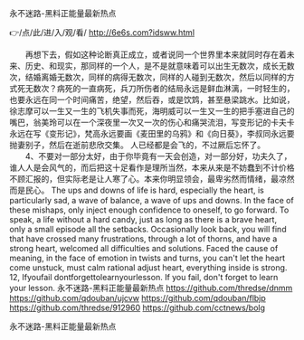 
永不迷路-黑料正能量最新热点




👉/点/此/进/入/观/看/ http://6e6s.com?idsww.html




　　再想下去，假如这种论断真正成立，或者说同一个世界里本来就同时存在着未来、历史、和现实，那同样的一个人，是不是就意味着可以出生无数次，成长无数次，结婚离婚无数次，同样的病得无数次，同样的人碰到无数次，然后以同样的方式死无数次？病死的一直病死，兵刀所伤者的结局永远是鲜血淋漓，一时轻生的，也要永远在同一个时间痛苦，绝望，然后吞，或是饮鸩，甚至悬梁跳水。比如说，徐志摩可以一生又一生的飞机失事而死，海明威可以一生又一生的把手塞进自己的嘴巴，翁美玲可以在一个深夜里一次又一次的伤心和痛哭流泪，写变形记的卡夫卡永远在写《变形记》，梵高永远要画《麦田里的乌鸦》和《向日葵》，李叔同永远要抛妻别子，然后在逝前悲欣交集。
人已经都是会飞的，不过厥后忘怀了。
　　4、不要对一部分太好，由于你毕竟有一天会创造，对一部分好，功夫久了，谁人人是会风气的，而后把这十足看作是理所当然，本来从来是不妨蠢到不计价格不顾汇报的，但实际老是让人寒了心。本来你明显领会，最卑劣然而情绪，最凉然而是民心。
The ups and downs of life is hard, especially the heart, is particularly sad, a wave of balance, a wave of ups and downs.
In the face of these mishaps, only inject enough confidence to oneself, to go forward.
To speak, a life without a hard candy, just as long as there is a brave heart, only a small episode all the setbacks.
Occasionally look back, you will find that have crossed many frustrations, through a lot of thorns, and have a strong heart, welcomed all difficulties and solutions.
Faced the cause of meaning, in the face of emotion in twists and turns, you can't let the heart come unstuck, must calm rational adjust heart, everything inside is strong.
12, Ifyoufail dontforgettolearnyourlesson. If you fail, don't forget to learn your lesson.
永不迷路-黑料正能量最新热点 https://github.com/thredse/dnmm
https://github.com/qdouban/ujcvw
https://github.com/qdouban/flbjp
https://github.com/thredse/912960
https://github.com/cctnews/bolg





永不迷路-黑料正能量最新热点
